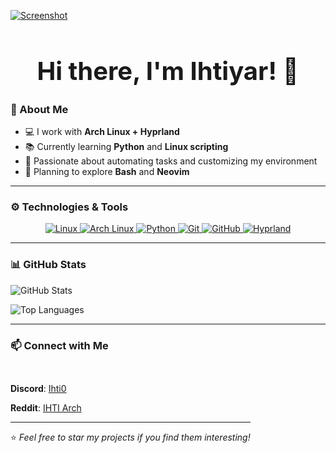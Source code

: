 [![Screenshot](https://i.imgur.com/VZOymIf.png)](https://github.com/IhTiYaR0)

<h1 align="center" style="font-size: 40px; font-weight: bold;">Hi there, I'm Ihtiyar! 👋</h1>

<!-- <p align="center">
  <a href="https://github.com/IhTiYaR0"><img src="https://img.shields.io/github/followers/IhTiYaR0?label=Follow&style=for-the-badge&logo=github" alt="GitHub Followers"></a>
  <a href="https://www.youtube.com/@your_link"><img src="https://img.shields.io/youtube/channel/subscribers/your_link?style=for-the-badge&logo=youtube&color=FF0000" alt="YouTube Subscribers"></a>
  <a href="https://discord.gg/your_link"><img src="https://img.shields.io/discord/your_link?label=Discord&logo=discord&style=for-the-badge&color=blue" alt="Discord"></a>
</p> -->



### 🚀 About Me

- 💻 I work with **Arch Linux + Hyprland**
- 📚 Currently learning **Python** and **Linux scripting**
- 🎯 Passionate about automating tasks and customizing my environment
- 🌱 Planning to explore **Bash** and **Neovim**

---

### ⚙️ Technologies & Tools

<p align="center" id="icons">
  <a href="https://www.linux.org" target="_blank">
    <img src="https://img.shields.io/badge/Linux-black?style=for-the-badge&logo=Linux&logoColor=yellow" alt="Linux" />
  </a>
  <a href="https://www.archlinux.org" target="_blank">
    <img src="https://img.shields.io/badge/Arch-1793D1?style=for-the-badge&logo=ArchLinux&logoColor=white" alt="Arch Linux" />
  </a>
  <a href="https://www.python.org" target="_blank">
    <img src="https://img.shields.io/badge/Python-3776AB?style=for-the-badge&logo=Python&logoColor=yellow" alt="Python" />
  </a>
  <a href="https://git-scm.com" target="_blank">
    <img src="https://img.shields.io/badge/Git-F05032?style=for-the-badge&logo=Git&logoColor=white" alt="Git" />
  </a>
  <a href="https://github.com/IhTiYaR0" target="_blank">
    <img src="https://img.shields.io/badge/GitHub-181717?style=for-the-badge&logo=github&logoColor=white" alt="GitHub" />
  </a>
  <a href="https://hyprland.org" target="_blank">
    <img src="https://img.shields.io/badge/Hyprland-7E42F4?style=for-the-badge&logo=hyprland" alt="Hyprland" />
  </a>
</p>


---

### 📊 GitHub Stats

<p>
  <img src="https://github-readme-stats.vercel.app/api?username=IhTiYaR0&show_icons=true&theme=tokyonight&hide_border=true" alt="GitHub Stats" />

<p>
  <img src="https://github-readme-stats.vercel.app/api/top-langs/?username=IhTiYaR0&layout=compact&theme=tokyonight&hide_border=true" alt="Top Languages" />
</p>


---


### 📫 Connect with Me
<div style="display: inline-block; margin: 14px 0px;">

**Discord**: [Ihti0](https://discord.gg/b6uxMTAJ)

**Reddit**: [IHTI Arch](https://www.reddit.com/user/Cold_One7083/)

---

⭐️ _Feel free to star my projects if you find them interesting!_  

